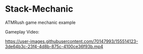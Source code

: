 # Stack-Mechanic
 ATMRush game mechanic example
 
 Gameplay Video:


https://user-images.githubusercontent.com/70147993/155514123-3de64b3c-23f4-4d8b-875c-4100ce36f93b.mp4

